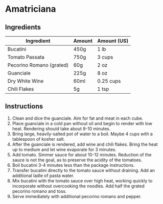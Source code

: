 
# Amatriciana

## Ingredients

| Ingredient               | Amount | Amount (US) |
|--------------------------|--------|-------------|
| Bucatini                 | 450g   | 1 lb        |
| Tomato Passata           | 750g   | 3 cups      |
| Pecorino Romano (grated) | 60g    | 2 oz        |
| Guanciale                | 225g   | 8 oz        |
| Dry White Wine           | 60ml   | 0.25 cups   |
| Chili Flakes             | 5g     | 1 tsp       |

## Instructions

1. Clean and dice the guanciale. Aim for fat and meat in each cube.
2. Place guanciale in a cold pan without oil and begin to render with low heat. Rendering should take about 8-10 minutes.
3. Bring large, heavily-salted pot of water to a boil. Maybe 4 cups with a tablespoon of kosher salt.
4. After the guanciale is rendered, add wine and chili flakes. Bring the heat up to medium and let wine evaporate for 3 minutes.
5. Add tomato. Simmer sauce for about 10-12 minutes. Reduction of the sauce is not the goal, as to preserve the acidity of the tomatoes.
6. Boil bucatini 3-4 minutes less than the package instructions.
7. Transfer bucatini directly to the tomato sauce without draining. Add an additional ladle of pasta water.
8. Mix bucatini with the tomato sauce over high heat, working quickly to incorporate without overcooking the noodles. Add half the grated pecorino romano and toss.
9. Serve immediately with additional pecorino romano and pepper.
